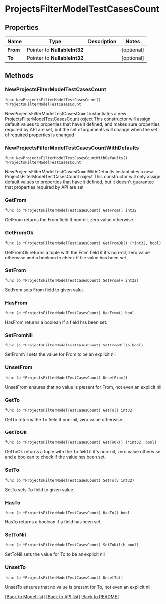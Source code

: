 # ProjectsFilterModelTestCasesCount

## Properties

Name | Type | Description | Notes
------------ | ------------- | ------------- | -------------
**From** | Pointer to **NullableInt32** |  | [optional] 
**To** | Pointer to **NullableInt32** |  | [optional] 

## Methods

### NewProjectsFilterModelTestCasesCount

`func NewProjectsFilterModelTestCasesCount() *ProjectsFilterModelTestCasesCount`

NewProjectsFilterModelTestCasesCount instantiates a new ProjectsFilterModelTestCasesCount object
This constructor will assign default values to properties that have it defined,
and makes sure properties required by API are set, but the set of arguments
will change when the set of required properties is changed

### NewProjectsFilterModelTestCasesCountWithDefaults

`func NewProjectsFilterModelTestCasesCountWithDefaults() *ProjectsFilterModelTestCasesCount`

NewProjectsFilterModelTestCasesCountWithDefaults instantiates a new ProjectsFilterModelTestCasesCount object
This constructor will only assign default values to properties that have it defined,
but it doesn't guarantee that properties required by API are set

### GetFrom

`func (o *ProjectsFilterModelTestCasesCount) GetFrom() int32`

GetFrom returns the From field if non-nil, zero value otherwise.

### GetFromOk

`func (o *ProjectsFilterModelTestCasesCount) GetFromOk() (*int32, bool)`

GetFromOk returns a tuple with the From field if it's non-nil, zero value otherwise
and a boolean to check if the value has been set.

### SetFrom

`func (o *ProjectsFilterModelTestCasesCount) SetFrom(v int32)`

SetFrom sets From field to given value.

### HasFrom

`func (o *ProjectsFilterModelTestCasesCount) HasFrom() bool`

HasFrom returns a boolean if a field has been set.

### SetFromNil

`func (o *ProjectsFilterModelTestCasesCount) SetFromNil(b bool)`

 SetFromNil sets the value for From to be an explicit nil

### UnsetFrom
`func (o *ProjectsFilterModelTestCasesCount) UnsetFrom()`

UnsetFrom ensures that no value is present for From, not even an explicit nil
### GetTo

`func (o *ProjectsFilterModelTestCasesCount) GetTo() int32`

GetTo returns the To field if non-nil, zero value otherwise.

### GetToOk

`func (o *ProjectsFilterModelTestCasesCount) GetToOk() (*int32, bool)`

GetToOk returns a tuple with the To field if it's non-nil, zero value otherwise
and a boolean to check if the value has been set.

### SetTo

`func (o *ProjectsFilterModelTestCasesCount) SetTo(v int32)`

SetTo sets To field to given value.

### HasTo

`func (o *ProjectsFilterModelTestCasesCount) HasTo() bool`

HasTo returns a boolean if a field has been set.

### SetToNil

`func (o *ProjectsFilterModelTestCasesCount) SetToNil(b bool)`

 SetToNil sets the value for To to be an explicit nil

### UnsetTo
`func (o *ProjectsFilterModelTestCasesCount) UnsetTo()`

UnsetTo ensures that no value is present for To, not even an explicit nil

[[Back to Model list]](../README.md#documentation-for-models) [[Back to API list]](../README.md#documentation-for-api-endpoints) [[Back to README]](../README.md)


